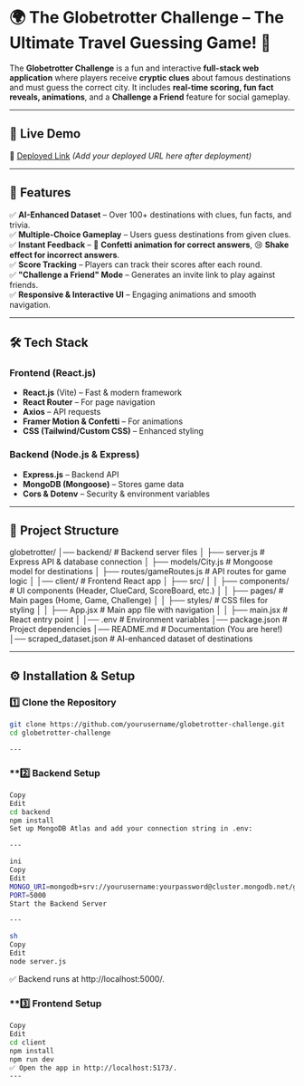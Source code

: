 # 🌍 The Globetrotter Challenge – The Ultimate Travel Guessing Game! 🧩

The **Globetrotter Challenge** is a fun and interactive **full-stack web application** where players receive **cryptic clues** about famous destinations and must guess the correct city. It includes **real-time scoring, fun fact reveals, animations**, and a **Challenge a Friend** feature for social gameplay.

---

## 🚀 **Live Demo**
🔗 [Deployed Link](#) *(Add your deployed URL here after deployment)*  

---

## 🎯 **Features**
✅ **AI-Enhanced Dataset** – Over 100+ destinations with clues, fun facts, and trivia.  
✅ **Multiple-Choice Gameplay** – Users guess destinations from given clues.  
✅ **Instant Feedback** – 🎉 **Confetti animation for correct answers**, 😢 **Shake effect for incorrect answers**.  
✅ **Score Tracking** – Players can track their scores after each round.  
✅ **"Challenge a Friend" Mode** – Generates an invite link to play against friends.  
✅ **Responsive & Interactive UI** – Engaging animations and smooth navigation.  

---

## 🛠️ **Tech Stack**
### **Frontend (React.js)**
- **React.js** (Vite) – Fast & modern framework  
- **React Router** – For page navigation  
- **Axios** – API requests  
- **Framer Motion & Confetti** – For animations  
- **CSS (Tailwind/Custom CSS)** – Enhanced styling  

### **Backend (Node.js & Express)**
- **Express.js** – Backend API  
- **MongoDB (Mongoose)** – Stores game data  
- **Cors & Dotenv** – Security & environment variables  

---

## 📂 **Project Structure**
globetrotter/ 
│── backend/ # Backend server files 
│ ├── server.js # Express API & database connection 
│ ├── models/City.js # Mongoose model for destinations 
│ ├── routes/gameRoutes.js # API routes for game logic 
│ │── client/ # Frontend React app 
│ ├── src/ 
│ │ ├── components/ # UI components (Header, ClueCard, ScoreBoard, etc.) 
│ │ ├── pages/ # Main pages (Home, Game, Challenge) 
│ │ ├── styles/ # CSS files for styling 
│ │ ├── App.jsx # Main app file with navigation 
│ │ ├── main.jsx # React entry point 
│ │── .env # Environment variables 
│── package.json # Project dependencies 
│── README.md # Documentation (You are here!) 
│── scraped_dataset.json # AI-enhanced dataset of destinations

---

## ⚙️ **Installation & Setup**
### **1️⃣ Clone the Repository**
```sh
git clone https://github.com/yourusername/globetrotter-challenge.git
cd globetrotter-challenge

---
```  
### **2️⃣ Backend Setup
```sh
Copy
Edit
cd backend
npm install
Set up MongoDB Atlas and add your connection string in .env:

---

ini
Copy
Edit
MONGO_URI=mongodb+srv://yourusername:yourpassword@cluster.mongodb.net/globetrotter
PORT=5000
Start the Backend Server

---

sh
Copy
Edit
node server.js
```
✅ Backend runs at http://localhost:5000/.

### **3️⃣ Frontend Setup
```sh
Copy
Edit
cd client
npm install
npm run dev
✅ Open the app in http://localhost:5173/.
---
```
